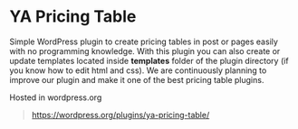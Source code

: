 # YA Pricing Table

Simple WordPress plugin to create pricing tables in post or pages easily with no programming knowledge. With this plugin you can also
create or update templates located inside **templates** folder of the plugin directory (if you know how to edit html and css). We are
continuously planning to improve our plugin and make it one of the best pricing table plugins.

Hosted in wordpress.org
> https://wordpress.org/plugins/ya-pricing-table/